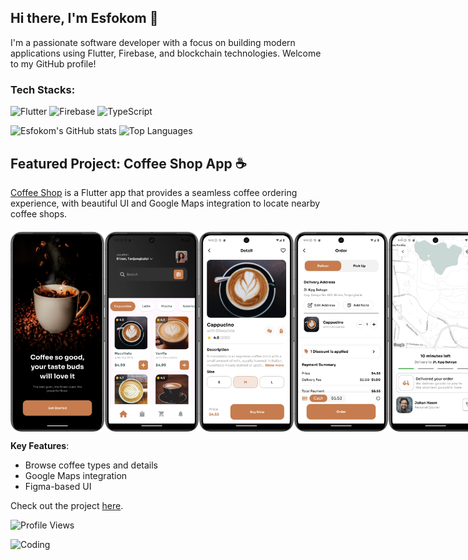 ## Hi there, I'm Esfokom 👋
I'm a passionate software developer with a focus on building modern applications using Flutter, Firebase, and blockchain technologies. Welcome to my GitHub profile!

### Tech Stacks:
![Flutter](https://img.shields.io/badge/Flutter-02569B?logo=flutter&logoColor=white)
![Firebase](https://img.shields.io/badge/Firebase-FFCA28?logo=firebase&logoColor=white)
![TypeScript](https://img.shields.io/badge/TypeScript-007ACC?logo=typescript&logoColor=white)

<!-- Add more badges for other languages/tools -->
![Esfokom's GitHub stats](https://github-readme-stats.vercel.app/api?username=Esfokom&show_icons=true&theme=dark)
![Top Languages](https://github-readme-stats.vercel.app/api/top-langs/?username=Esfokom&layout=compact)

## Featured Project: Coffee Shop App ☕
[Coffee Shop](https://github.com/Esfokom/coffee_shop) is a Flutter app that provides a seamless coffee ordering experience, with beautiful UI and Google Maps integration to locate nearby coffee shops.

<div style="display: flex; justify-content: space-around; margin-top: 20px;">

  <!-- Screenshot 1 -->
  <img src="https://github.com/Esfokom/coffee_shop/blob/main/assets/screenshots/onboarding.webp" alt="Onboarding" style="width: 30%; height: auto;">

  <!-- Screenshot 2 -->
  <img src="https://github.com/Esfokom/coffee_shop/blob/main/assets/screenshots/home.webp" alt="Home" style="width: 30%; height: auto;">

  <!-- Screenshot 3 -->
  <img src="https://github.com/Esfokom/coffee_shop/blob/main/assets/screenshots/detail.webp" alt="Detail" style="width: 30%; height: auto;">

  <!-- Screenshot 4 -->
  <img src="https://github.com/Esfokom/coffee_shop/blob/main/assets/screenshots/order.webp" alt="Order" style="width: 30%; height: auto;">

  <!-- Screenshot 5 -->
  <img src="https://github.com/Esfokom/coffee_shop/blob/main/assets/screenshots/delivery.webp" alt="Delivery" style="width: 30%; height: auto;">

</div>

**Key Features**:
- Browse coffee types and details
- Google Maps integration
- Figma-based UI

Check out the project [here](https://github.com/Esfokom/coffee_shop).

![Profile Views](https://komarev.com/ghpvc/?username=Esfokom&color=blue)

![Coding](https://media.giphy.com/media/qgQUggAC3Pfv687qPC/giphy.gif)






<!--
**Esfokom/Esfokom** is a ✨ _special_ ✨ repository because its `README.md` (this file) appears on your GitHub profile.

Here are some ideas to get you started:

- 🔭 I’m currently working on ...
- 🌱 I’m currently learning ...
- 👯 I’m looking to collaborate on ...
- 🤔 I’m looking for help with ...
- 💬 Ask me about ...
- 📫 How to reach me: ...
- 😄 Pronouns: ...
- ⚡ Fun fact: ...
-->
